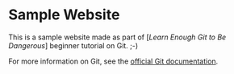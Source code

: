 # Sample Website
This is a sample website made as part of [*Learn Enough Git to Be Dangerous*] beginner tutorial on Git. ;-)

For more information on Git, see the [official Git documentation](https'://git-scm.com/).
